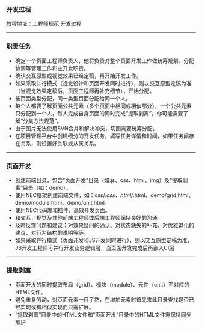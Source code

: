 ### 开发过程
[教程地址：工程师规范 开发过程](http://nec.netease.com/standard/wd-doing.html)

---
### 职责任务
- 确定一个页面工程师负责人，他将负责对整个页面开发工作做统筹规划、分配协调等管理工作和主开发职责。
- 确认交互原型或视觉效果已经定稿，再开始开发工作。
- 如果采取并行模式（视觉设计和页面开发同时进行），则以交互原型定稿为准（当视觉效果定稿后，页面工程师再补充细节），开始分配。
- 按页面类型分配，同一类型页面分配给同一个人。
- 每个人都要了解页面公共元素（多个页面中相同或相似部分），一个公共元素只分配到一个人，每人完成自身页面的同时完成“提取剥离”，你可能需要了解“分类方法规范”。
- 由于图片无法使用SVN合并和解决冲突，切图需要统筹分配。
- 在项目管理平台中创建细分的开发任务，填写任务详情和时间，如果任务间存在关系，则设置好关联或从属关系。

---
### 页面开发
- 创建前端目录，包含“页面开发”目录（如:js、css、html、img）及“提取剥离”目录（如：demo）。
- 使用NEC框架创建前端文件，如：css/*.css、html/*.html、demo/grid.html、demo/module.html、demo/unit.html。
- 使用NEC代码库和插件，高效开发页面。
- 和交互、视觉及其他前端工程师或后端工程师保持良好的沟通。
- 及时反馈问题和建议：对效果疑问的确认、对状态缺失的补充、对优雅退化的建议、对行为结构的说明等等。
- 如果采取并行模式（页面开发和JS开发同时进行），则以交互原型定稿为准，JS开发工程师可并行开发业务逻辑层，当页面开发完成后再嵌入UI层

---
### 提取剥离
- 页面开发的同时提取布局（grid）、模块（module）、元件（unit）至对应的HTML文件。
- 避免重复劳动，对页面元素一目了然，在增加元素时首先来此目录查找是否已经实现或有相似实现而只需扩展。
- “提取剥离”目录中的HTML文件和“页面开发”目录中的HTML文件需保持同步维护
